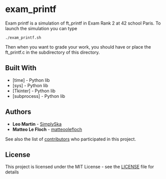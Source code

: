 # exam_printf
Exam printf is a simulation of ft_printf in Exam Rank 2 at 42 school Paris.
To launch the simulation you can type
```
./exam_printf.sh
```
Then when you want to grade your work, you should have or place the ft_printf.c in the subdirectory of this directory.

## Built With

* [time] - Python lib
* [sys] - Python lib 
* [Tkinter] - Python lib
* [subprocess] - Python lib

## Authors

* **Leo Martin** - [SimplySka](https://github.com/SimplySka)
* **Matteo Le Floch** - [matteoolefloch](https://github.com/matteoolefloch)

See also the list of [contributors](https://github.com/Night-squad/exam_printf/graphs/contributors) who participated in this project.

## License

This project is licensed under the MIT License - see the [LICENSE](LICENSE) file for details
